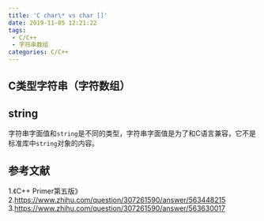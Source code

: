 ```yaml
---
title: 'C char\* vs char []'
date: 2019-11-05 12:21:22
tags:
 - C/C++
 - 字符串数组
categories: C/C++
---
```



## C类型字符串（字符数组）


## string
字符串字面值和`string`是不同的类型，字符串字面值是为了和C语言兼容，它不是标准库中`string`对象的内容。

## 参考文献
1.《C++ Primer第五版》
2.https://www.zhihu.com/question/307261590/answer/563448215
3.https://www.zhihu.com/question/307261590/answer/563630017
